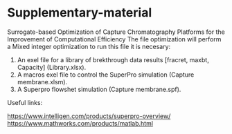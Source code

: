# Supplementary-material
Surrogate-based Optimization of Capture Chromatography Platforms for the Improvement of Computational Efficiency
The file optimization will perform a Mixed integer optimization
to run this file it is necesary:
1. An exel file for a library of brekthrough data results [fracret, maxbt, Capacity] (Library.xlsx).
2. A macros exel file to control the SuperPro simulation (Capture membrane.xlsm).
3. A Superpro flowshet simulation (Capture membrane.spf).

Useful links:

https://www.intelligen.com/products/superpro-overview/
https://www.mathworks.com/products/matlab.html
